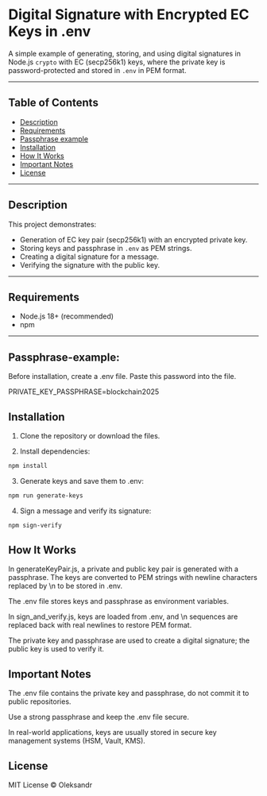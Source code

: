 # Digital Signature with Encrypted EC Keys in .env

A simple example of generating, storing, and using digital signatures in Node.js `crypto` with EC (secp256k1) keys, where the private key is password-protected and stored in `.env` in PEM format.

---

## Table of Contents

- [Description](#description)
- [Requirements](#requirements)
- [Passphrase example](#Passphrase-example)
- [Installation](#installation)
- [How It Works](#how-it-works)
- [Important Notes](#important-notes)
- [License](#license)

---

## Description

This project demonstrates:

- Generation of EC key pair (secp256k1) with an encrypted private key.
- Storing keys and passphrase in `.env` as PEM strings.
- Creating a digital signature for a message.
- Verifying the signature with the public key.

---

## Requirements

- Node.js 18+ (recommended)
- npm

---

## Passphrase-example:

Before installation, create a .env file. Paste this password into the file.

PRIVATE_KEY_PASSPHRASE=blockchain2025

## Installation

1. Clone the repository or download the files.

2. Install dependencies:

```bash
npm install
```

3. Generate keys and save them to .env:

```bash
npm run generate-keys
```

4. Sign a message and verify its signature:

```bash
npm sign-verify
```

## How It Works

In generateKeyPair.js, a private and public key pair is generated with a passphrase. The keys are converted to PEM strings with newline characters replaced by \n to be stored in .env.

The .env file stores keys and passphrase as environment variables.

In sign_and_verify.js, keys are loaded from .env, and \n sequences are replaced back with real newlines to restore PEM format.

The private key and passphrase are used to create a digital signature; the public key is used to verify it.

## Important Notes

The .env file contains the private key and passphrase, do not commit it to public repositories.

Use a strong passphrase and keep the .env file secure.

In real-world applications, keys are usually stored in secure key management systems (HSM, Vault, KMS).

## License

MIT License © Oleksandr
